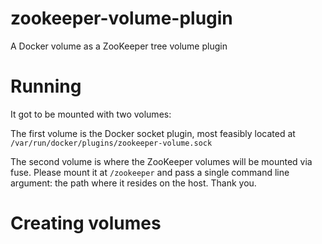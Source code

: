 # zookeeper-volume-plugin
A Docker volume as a ZooKeeper tree volume plugin

# Running

It got to be mounted with two volumes:

The first volume is the Docker socket plugin, most feasibly
located at `/var/run/docker/plugins/zookeeper-volume.sock`

The second volume is where the ZooKeeper volumes will be mounted via fuse.
Please mount it at `/zookeeper` and pass a single command line argument:
the path where it resides on the host. Thank you.

# Creating volumes


